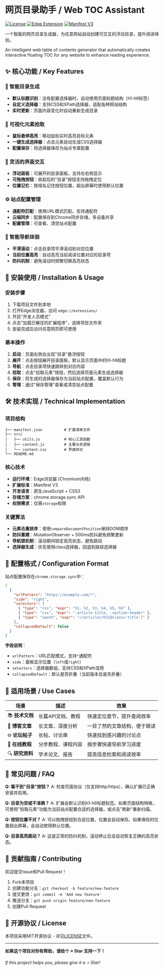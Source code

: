 # 网页目录助手 / Web TOC Assistant

[![License](https://img.shields.io/badge/license-MIT-blue.svg)](LICENSE)
[![Edge Extension](https://img.shields.io/badge/Edge-Extension-blue.svg)](https://microsoftedge.microsoft.com/addons/)
[![Manifest V3](https://img.shields.io/badge/Manifest-V3-green.svg)](https://developer.chrome.com/docs/extensions/mv3/)

一个智能的网页目录生成器，为任意网站自动创建可交互的浮动目录，提升阅读体验。

An intelligent web table of contents generator that automatically creates interactive floating TOC for any website to enhance reading experience.

## ✨ 核心功能 / Key Features

### 🎯 智能目录生成
- **默认标题识别**：没有配置选择器时，自动使用页面标题结构（h1-h6标签）
- **自定义选择器**：支持CSS和XPath选择器，适配各种网站结构
- **实时更新**：页面内容变化时自动重新生成目录

### 🎪 可视化元素拾取
- **鼠标悬停高亮**：移动鼠标实时高亮目标元素
- **一键生成选择器**：点击元素自动生成CSS选择器
- **配置保存**：将选择器保存为站点专属配置

### 📍 灵活的界面交互
- **浮动面板**：可展开的目录面板，支持左右侧显示
- **可拖拽按钮**：收起后的"目录"按钮支持拖拽定位
- **位置记忆**：按域名记住按钮位置，超出屏幕时使用默认位置

### ⚙️ 站点配置管理
- **通配符匹配**：使用URL模式匹配，支持通配符
- **云端同步**：配置保存到Chrome同步存储，多设备共享
- **配置管理**：可查看、清空站点配置

### 🔄 智能导航体验
- **平滑滚动**：点击目录项平滑滚动到对应位置
- **当前位置高亮**：自动高亮当前阅读位置对应的目录项
- **防抖机制**：避免滚动时频繁切换高亮状态

## 🚀 安装使用 / Installation & Usage

### 安装步骤
1. 下载项目文件到本地
2. 打开Edge浏览器，访问 `edge://extensions/`
3. 开启"开发人员模式"
4. 点击"加载已解压的扩展程序"，选择项目文件夹
5. 安装完成后访问任意网页即可使用

### 基本操作
1. **启动**：页面右侧会出现"目录"悬浮按钮
2. **展开**：点击按钮展开目录面板，默认显示页面中的h1-h6标题
3. **导航**：点击目录项快速跳转到对应内容
4. **拾取**：点击"拾取元素"按钮，然后选择页面元素生成选择器
5. **保存**：将生成的选择器保存为当前站点配置，覆盖默认行为
6. **管理**：通过"保存管理"查看或清空站点配置

## 🛠️ 技术实现 / Technical Implementation

### 项目结构
```
├── manifest.json          # 扩展清单文件
├── src/
│   ├── utils.js           # 核心工具函数
│   ├── content.js         # 主要业务逻辑
│   └── content.css        # 界面样式
└── README.md
```

### 核心技术
- **运行环境**：Edge浏览器 (Chromium内核)
- **扩展标准**：Manifest V3
- **开发语言**：原生JavaScript + CSS3
- **存储方案**：chrome.storage.sync API
- **权限需求**：仅需`storage`权限

### 关键算法
- **元素去重排序**：使用`compareDocumentPosition`保持DOM顺序
- **防抖重建**：MutationObserver + 500ms防抖避免频繁更新
- **导航锁机制**：滚动期间锁定高亮状态，避免跳动
- **选择器生成**：优先使用class选择器，回退到路径选择器

## 📖 配置格式 / Configuration Format

站点配置保存在`chrome.storage.sync`中：

```json
[
  {
    "urlPattern": "https://example.com/*",
    "side": "right",
    "selectors": [
      { "type": "css", "expr": "h1, h2, h3, h4, h5, h6" },
      { "type": "css", "expr": ".article-title, .section-header" },
      { "type": "xpath", "expr": "//article//h2[@class='title']" }
    ],
    "collapsedDefault": false
  }
]
```

**字段说明**：
- `urlPattern`：URL匹配模式，支持`*`通配符
- `side`：面板显示位置（`left`或`right`）
- `selectors`：选择器数组，支持CSS和XPath混用
- `collapsedDefault`：默认是否折叠（当前版本总是先折叠）

## 🎯 适用场景 / Use Cases

| 场景 | 描述 | 效果 |
|------|------|------|
| 📚 **技术文档** | 长篇API文档、教程 | 快速定位章节，提升查阅效率 |
| 📝 **博客文章** | 长文章、深度分析 | 一目了然的文章结构，便于跳读 |
| 🌐 **论坛帖子** | 长帖、讨论串 | 快速找到感兴趣的讨论点 |
| 📖 **在线教程** | 分步教程、课程内容 | 按步骤快速导航学习进度 |
| 🔍 **研究资料** | 学术论文、报告 | 提高信息检索和阅读效率 |

## 🔧 常见问题 / FAQ

**Q: 看不到"目录"按钮？**
A: 检查页面协议（仅支持http/https），确认扩展已正确安装并启用。

**Q: 目录为空或不准确？**
A: 扩展会默认识别h1-h6标题标签。如果页面结构特殊，可使用"拾取元素"功能为当前站点配置合适的选择器，或点击"刷新"重新扫描。

**Q: 按钮位置不对？**
A: 可以拖拽按钮到合适位置，位置会自动保存。如果保存的位置超出屏幕，会自动使用默认位置。

**Q: 目录高亮跳动？**
A: 这是正常的防抖机制，滚动停止后会自动恢复正确的高亮状态。

## 🤝 贡献指南 / Contributing

欢迎提交Issue和Pull Request！

1. Fork本项目
2. 创建功能分支：`git checkout -b feature/new-feature`
3. 提交更改：`git commit -m 'Add new feature'`
4. 推送分支：`git push origin feature/new-feature`
5. 创建Pull Request

## 📄 开源协议 / License

本项目采用MIT开源协议 - 详见[LICENSE](LICENSE)文件。

---

**如果这个项目对你有帮助，请给个 ⭐ Star 支持一下！**

*If this project helps you, please give it a ⭐ Star!*